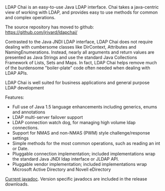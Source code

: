 LDAP Chai is an easy-to-use Java LDAP interface. Chai takes a java-centric view of working with LDAP, and provides easy to use methods for common and complex operations.

The source repository has moved to github: https://github.com/jrivard/ldapchai/

Contrasted to the Java JNDI LDAP interface, LDAP Chai does not require dealing with cumbersome classes like DirContext, Attributes and NamingEnumerations. Instead, nearly all arguments and return values are presented as Java Strings and use the standard Java Collections Framework of Lists, Sets and Maps. In fact, LDAP Chai helps remove much of the burdensome "boiler-plate" code often needed when dealing with LDAP APIs.

LDAP Chai is well suited for business applications and general purpose LDAP development

Features:
  * Full use of Java 1.5 language enhancements including generics, enums and annotations
  * LDAP multi-server failover support
  * LDAP connection watch dog, for managing high volume ldap connections.
  * Support for NMAS and non-NMAS (PWM) style challenge/response settings
  * Simple methods for the most common operations, such as reading an int or Date.
  * Pluggable connection implementation; included implementations wrap the standard Java JNDI ldap interface or JLDAP API.
  * Pluggable vendor implementation; included implementations wrap Microsoft Active Directory and Novell eDirectory

[Current javadoc](http://ldapchai.googlecode.com/svn/trunk/javadoc/index.html).  Version specific javadocs are included in the release downloads.